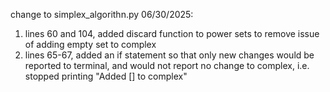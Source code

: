 change to simplex_algorithn.py 06/30/2025:
 1. lines 60 and 104, added discard function to power sets to remove issue of adding empty set to complex
 2. lines 65-67, added an if statement so that only new changes would be reported to terminal, and would not report no change to complex, i.e. stopped printing "Added [] to complex"
